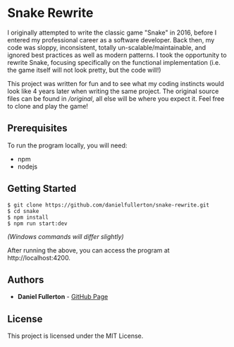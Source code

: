 # Snake Rewrite

I originally attempted to write the classic game "Snake" in 2016, 
before I entered my professional career as a software developer. Back then, my code
was sloppy, inconsistent, totally un-scalable/maintainable, and ignored best practices as well
as modern patterns. I took the opportunity to rewrite Snake, focusing specifically on the
functional implementation (i.e. the game itself will not look pretty, but the code will!)

This project was written for fun and to see what my coding instincts would look like 4 years
later when writing the same project. The original source files can be found in */original*, all
else will be where you expect it. Feel free to clone and play the game!

## Prerequisites
To run the program locally, you will need:
* npm 
* nodejs

## Getting Started

    $ git clone https://github.com/danielfullerton/snake-rewrite.git
    $ cd snake
    $ npm install
    $ npm run start:dev

_(Windows commands will differ slightly)_

After running the above, you can access the program at http://localhost:4200.

## Authors

* **Daniel Fullerton** - [GitHub Page](https://github.com/danielfullerton)

## License

This project is licensed under the MIT License.
